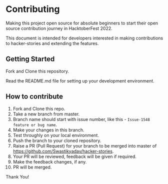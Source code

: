# Contributing

Making this project open source for absolute beginners to start their open source contribution journey in HacktoberFest 2022.

This document is intended for developers interested in making contributions to hacker-stories and extending the features.

## Getting Started

Fork and Clone this repository.

Read the README.md file for setting up your development environment.

## How to contribute

1. Fork and Clone this repo.
2. Take a new branch from master.
3. Branch name should start with issue number, like this - `Issue-1548 feature or bug name`.
4. Make your changes in this branch.
5. Test throughly on your local environment.
6. Push the branch to your cloned repository.
7. Raise a PR (Pull Request) for your branch to be merged into master of https://github.com/Swastikyadav/hacker-stories.
8. Your PR will be reviewed, feedback will be given if required.
9. Make the feedback changes, if any.
10. PR will be merged.

Thank You!
